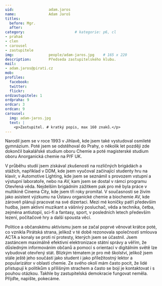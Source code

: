 ```yaml
---
uid:                adam.jaros
name:               Adam Jaroš
titles:
  before: Mgr.
  after:
category:                       # kategorie: p6, cl
- praha4
- clen
- carousel
- zastupitele
img: 		        people/adam-jaros.jpg    # 165 x 220
description:        Předseda zastupitelského klubu.	
mail:
- adam.jaros@pirati.cz
mob: 			
profiles:
  facebook:
  twitter: 
  flickr:
ordzastupitele: 1
ordpraha: 9
ordcar: 3
ordcan: 9
carousel:
  img: adam-jaros.jpg
  text: |
    <p>Zastupitel. # kratký popis, max 160 znaků.</p>
---
```

Narodil jsem se v roce 1993 v Jihlavě, kde jsem také vystudoval osmileté gymnázium.
Poté jsem se odstěhoval do Prahy, o několik let později zde dokončil bakalářské studium oboru Chemie a poté magisterské studium
oboru Anorganická chemie na PřF UK.

V průběhu studií jsem získával zkušenosti na rozličných brigádách a stážích, například v DDM, kde jsem vyučoval začínající
studenty hru na klavír, v Automotive Lighting, kde jsem se seznámil s provozem vstupní a výstupní laboratoře, nebo na AV, kam
jsem se dostal v rámci programu Otevřená věda. Nejdelším brigádním zážitkem pak pro mě byla práce v multikině Cinema City, kde
jsem tři roky promítal. V současnosti se živím jako asistent výzkumu na Ústavu organické chemie a biochemie AV, kde zároveň
plánuji pracovat na své dizertaci. Mezi mé koníčky patří především hudba, jsem aktivní muzikant a vášnivý posluchač, věda a
technika, četba, zejména antiutopií, sci-fi a fantasy, sport, v posledních letech především lezení, počítačové hry a další
spousta věcí.

Politice a občanskému aktivismu jsem se začal poprvé věnovat krátce poté, co vznikla Pirátská strana, jelikož v té době
rezonovala společností smlouva ACTA a konaly se proti ní protesty, kterých jsem se účastnil. Jsem zastáncem maximálně
efektivní elektronizace státní správy a věřím, že důsledným informováním občanů a pomocí s orientací v digitálním světě lze
vybudovat otevřený stát. Blízkým tématem je pro mě školství, jelikož jsem stále ještě jeho součástí jako student i jako
příležitostný lektor a popularizátor v oblasti chemie. Ze svého okolí mám často pocit, že lidé přistupují k politikům s
přílišným strachem a často se bojí je kontaktovat i s pouhou otázkou. Takhle by zastupitelská demokracie fungovat neměla.
Přijďte, napište, pokecáme.
